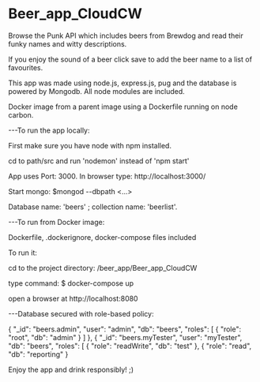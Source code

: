 # Beer_app_CloudCW

Browse the Punk API which includes beers from Brewdog and read their funky names and witty descriptions.

If you enjoy the sound of a beer click save to add the beer name to a list of favourites.

This app was made using node.js, express.js, pug and the database is powered by Mongodb. All node modules are included.

Docker image from a parent image using a Dockerfile  running on node carbon.


---To run the app locally:

First make sure you have node with npm installed.

cd to path/src and run 'nodemon'  instead of  'npm start'

App uses Port: 3000. In browser type: http://localhost:3000/

Start mongo: $mongod --dbpath <...>

Database name: 'beers' ; collection name: 'beerlist'.


---To run from Docker image:

Dockerfile, .dockerignore, docker-compose files included

To run it:

cd to the project directory: /beer_app/Beer_app_CloudCW

type command: $ docker-compose up

open a browser at http://localhost:8080


---Database secured with role-based policy:

{
  "_id": "beers.admin",
  "user": "admin",
  "db": "beers",
  "roles": [
    {
      "role": "root",
      "db": "admin"
    }
  ]
},
{
  "_id": "beers.myTester",
  "user": "myTester",
  "db": "beers",
  "roles": [
    {
      "role": "readWrite",
      "db": "test"
    },
    {
      "role": "read",
      "db": "reporting"
    }

Enjoy the app and drink responsibly! ;)
